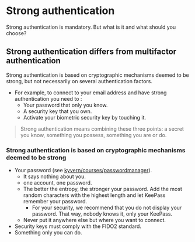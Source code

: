 # Strong authentication
Strong authentication is mandatory. But what is it and what should you choose?
## Strong authentication differs from multifactor authentication
Strong authentication is based on cryptographic mechanisms deemed to be strong, but not necessarily on several authentication factors.
- For example, to connect to your email address and have strong authentication you need to :
  - Your password that only you know.
  - A security key that you own.
  - Activate your biometric security key by touching it.
> Strong authentication means combining these three points: a secret you know, something you possess, something you are or do.
### Strong authentication is based on cryptographic mechanisms deemed to be strong
- Your password (see [kyvern/courses/passwordmanager](https://github.com/kyvernfoundation/kyvern/blob/main/courses/passwordmanager.md)).
  - It says nothing about you.
  - one account, one password.
  - The better the entropy, the stronger your password. Add the most random characters with the highest length and let KeePass remember your password.
    - For your security, we recommend that you do not display your password. That way, nobody knows it, only your KeePass.
  - Never put it anywhere else but where you want to connect.
- Security keys must comply with the FIDO2 standard.
- Something only you can do.
